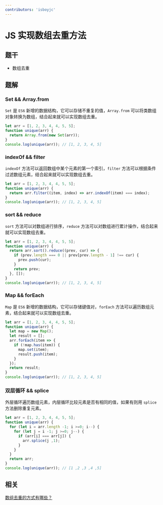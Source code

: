 ```yaml
---
contributors: 'isboyjc'
---
```


# JS 实现数组去重方法


## 题干

- 数组去重



## 题解

<!-- ::: details 点我查看题解 -->

### Set && Array.from

`Set` 是 `ES6` 新增的数据结构，它可以存储不重复的值，`Array.from` 可以将类数组对象转换为数组，结合起来就可以实现数组去重。

```js
let arr = [1, 2, 3, 4, 4, 5, 5];
function unique(arr) {
  return Array.from(new Set(arr));
}
console.log(unique(arr)); // [1, 2, 3, 4, 5]
```

### indexOf && filter

`indexOf` 方法可以返回数组中某个元素的第一个索引，`filter` 方法可以根据条件过滤数组元素，结合起来就可以实现数组去重。

```js
let arr = [1, 2, 3, 4, 4, 5, 5];
function unique(arr) {
  return arr.filter((item, index) => arr.indexOf(item) === index);
}
console.log(unique(arr)); // [1, 2, 3, 4, 5]
```

### sort && reduce

`sort` 方法可以对数组进行排序，`reduce` 方法可以对数组进行累计操作，结合起来就可以实现数组去重。

```js
let arr = [1, 2, 3, 4, 4, 5, 5];
function unique(arr) {
  return arr.sort().reduce((prev, cur) => {
    if (prev.length === 0 || prev[prev.length - 1] !== cur) {
      prev.push(cur);
    }
    return prev;
  }, []);
}
console.log(unique(arr)); // [1, 2, 3, 4, 5]
```

### Map && forEach

`Map` 是 `ES6` 新增的数据结构，它可以存储键值对，`forEach` 方法可以遍历数组元素，结合起来就可以实现数组去重。

```js
let arr = [1, 2, 3, 4, 4, 5, 5];
function unique(arr) {
  let map = new Map();
  let result = [];
  arr.forEach(item => {
    if (!map.has(item)) {
      map.set(item);
      result.push(item);
    }
  });
  return result;
}
console.log(unique(arr)); // [1, 2, 3, 4, 5]
```

### 双层循环 && splice

外层循环遍历数组元素，内层循环比较元素是否有相同的值，如果有则用 `splice` 方法删除重复元素。

```js
let arr = [1, 2, 3, 4, 4, 5, 5];
function unique(arr) {
  for (let i = arr.length -1; i >=0; i--) {
    for (let j = i -1; j >=0; j--) {
      if (arr[i] === arr[j]) {
        arr.splice(j ,1);
      }
    }
  }
  return arr;
}
console.log(unique(arr)); // [1 ,2 ,3 ,4 ,5]
```


<!-- ::: -->




## 相关

[数组去重的方式有哪些？](../core/040array/040030_array_deduplication.md)